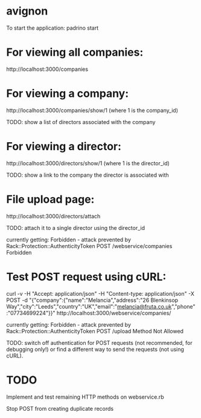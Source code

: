 avignon
=======

To start the application: padrino start

For viewing all companies:
==========================
http://localhost:3000/companies

For viewing a company:
=======================
http://localhost:3000/companies/show/1
(where 1 is the company_id)

TODO: show a list of directors associated with the company

For viewing a director:
=======================
http://localhost:3000/directors/show/1
(where 1 is the director_id)

TODO: show a link to the company the director is associated with

File upload page:
=================
http://localhost:3000/directors/attach

TODO: attach it to a single director using the director_id

currently getting: Forbidden - attack prevented by Rack::Protection::AuthenticityToken POST /webservice/companies Forbidden

Test POST request using cURL:
=============================
curl -v -H "Accept: application/json" -H "Content-type: application/json" -X POST -d  "{\"company\":{\"name\":\"Melancia\",\"address\":\"26 Blenkinsop Way\",\"city\":\"Leeds\",\"country\":\"UK\",\"email\":\"melancia@fruta.co.uk\",\"phone\":\"07734699224\"}}" http://localhost:3000/webservice/companies/

currently getting: Forbidden - attack prevented by Rack::Protection::AuthenticityToken POST /upload Method Not Allowed

TODO: switch off authentication for POST requests (not recommended, for debugging only!) or find a different way to send the requests (not using cURL).

TODO
====
Implement and test remaining HTTP methods on webservice.rb

Stop POST from creating duplicate records

